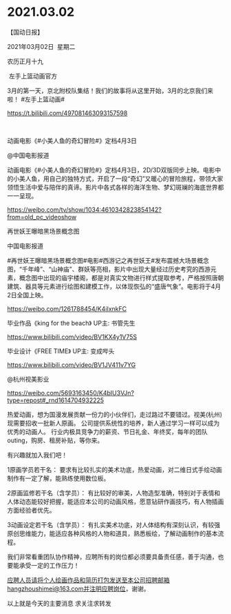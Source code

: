 ﻿#  2021.03.02
【国动日报】

2021年03月02日  星期二


农历正月十九


 左手上篮动画官方


3月的第一天，京北附校队集结！我们的故事将从这里开始，3月的北京我们来啦！ #左手上篮动画#

https://t.bilibili.com/497081463093157598

 


动画电影《#小美人鱼的奇幻冒险#》定档4月3日

@中国电影报道   


动画电影《#小美人鱼的奇幻冒险#》定档4月3日，2D/3D双版同步上映。电影中的小美人鱼，用自己的独特方式，开启了一段“奇幻”又暖心的冒险旅程，带领大家领悟生活中爱与陪伴的真谛。影片中各式各样的海洋生物、梦幻斑斓的海底世界都一一呈现。

https://weibo.com/tv/show/1034:4610342823854142?from=old_pc_videoshow




再世妖王曝暗黑场景概念图

中国电影报道                 


#再世妖王曝暗黑场景概念图#电影#西游记之再世妖王#发布震撼大场景概念图，“千年峰”、“山神庙”、群妖等亮相，影片中出现大量经过历史考究的西游元素，概念图中出现的庙宇楼阁，都是对真实文物进行样式提取参考，严格按照唐朝建筑、器具等元素进行绘图和建模工作，以体现恢弘的“盛唐气象”。电影将于4月2日全国上映。

https://weibo.com/1261788454/K4iIxnkFC































毕业作品《king for the beach》 UP主: 书管先生

https://www.bilibili.com/video/BV1KX4y1V75S




毕业设计《FREE TIME》 UP主: 变成哔头

https://www.bilibili.com/video/BV1JV411v7YG




@杭州视美影业   


https://weibo.com/5693163450/K4bIU3VJn?type=repost#_rnd1614704932225

热爱动画，想为国漫发展贡献一份力的小伙伴们，走过路过不要错过。视美(杭州)现需要招收一批新人原画。
公司提供系统性的培养，新人通过学习一样可以成为优秀的动画人。
行业内极具竞争力的薪资、节日礼金、年终奖，每年的团队outing，购房、租房补贴，等你来。

有兴趣就加入我们吧！

1原画学员若干名：
要求有比较扎实的美术功底，热爱动画，对二维日式手绘动画制作有一定了解，能熟练使用数位板。

2原画监修若干名（含学员）：
有比较好的审美，人物造型准确，特别对于表情和人体动态能较好把握，能适应本公司的动画风格，愿意钻研作画技巧，有人物插画方面经验者优先。

3动画设定若干名（含学员）：
有扎实美术功底，对人体结构有深刻认识，有较强原创思维能力，能适应各种风格的人物和道具，熟悉板绘，了解动画制作的基本流程。

我们非常看重团队协作精神，应聘所有的岗位都必须要具备责任感，善于沟通，也要能承受一定的工作压力！

应聘人员请将个人绘画作品和简历打包发送至本公司招聘邮箱hangzhoushimei@163.com并注明应聘岗位，谢谢。







以上就是今天的主要消息
求关注求转发
















